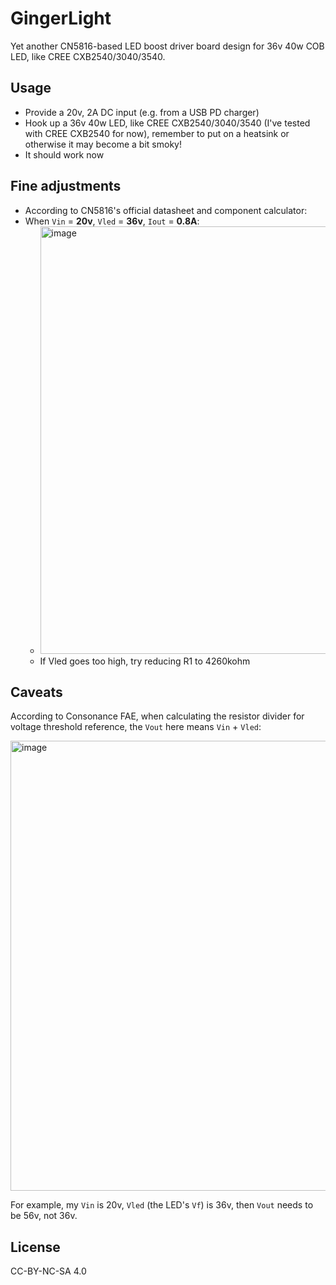 # GingerLight

Yet another CN5816-based LED boost driver board design for 36v 40w COB LED, like CREE CXB2540/3040/3540.

## Usage

- Provide a 20v, 2A DC input (e.g. from a USB PD charger)
- Hook up a 36v 40w LED, like CREE CXB2540/3040/3540 (I've tested with CREE CXB2540 for now), remember to put on a heatsink or otherwise it may become a bit smoky!
- It should work now

## Fine adjustments

- According to CN5816's official datasheet and component calculator:
- When `Vin` = **20v**, `Vled` = **36v**, `Iout` = **0.8A**:
  - <img width="684" alt="image" src="https://github.com/huming2207/gingerlight/assets/4463497/4808d9f5-904e-40f8-9a26-e0c03cf795f2">
  - If Vled goes too high, try reducing R1 to 4260kohm

## Caveats

According to Consonance FAE, when calculating the resistor divider for voltage threshold reference, the `Vout` here means `Vin` + `Vled`:

<img width="720" alt="image" src="https://github.com/huming2207/gingerlight/assets/4463497/95d61678-8938-495f-8d93-b981c3afa04b">

For example, my `Vin` is 20v, `Vled` (the LED's `Vf`) is 36v, then `Vout` needs to be 56v, not 36v.


## License 

CC-BY-NC-SA 4.0
